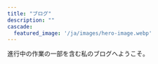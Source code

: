 ```yaml
---
title: "ブログ"
description: ""
cascade:
  featured_image: '/ja/images/hero-image.webp'
---
```


進行中の作業の一部を含む私のブログへようこそ。
